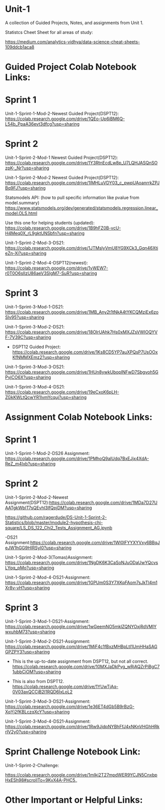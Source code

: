 # Unit-1
A collection of Guided Projects, Notes, and assignments from Unit 1.

Statistcs Cheet Sheet for all areas of study:

https://medium.com/analytics-vidhya/data-science-cheat-sheets-109ddcb1aca8

# Guided Project Colab Notebook Links:

# Sprint 1
Unit-1-Sprint-1-Mod-2-Newest Guided Project(DSPT12):
https://colab.research.google.com/drive/1QEo-Up6iBM6Q-L54b_PpaA36evt3dfcg?usp=sharing

# Sprint 2

Unit-1-Sprint-2-Mod-1 Newest Guided Project(DSPT12):
https://colab.research.google.com/drive/1Y3RtnEcdLw8p_U7LQHJASQnSOzpK-_Nr?usp=sharing

Unit-1-Sprint-2-Mod-2 Newest Guided Project(DSPT12):
https://colab.research.google.com/drive/1lMHLuVDY03_c_pwpUAoanrrkZPJBq9FJ?usp=sharing

Statsmodels API: (how to pull specific information like pvalue from model.summary)
https://www.statsmodels.org/dev/generated/statsmodels.regression.linear_model.OLS.html

Use this one for helping students (updated):
https://colab.research.google.com/drive/1B9hFZ0B-vcU-H4Meq0X_rL9gktUNSbfn?usp=sharing

Unit-1-Sprint-2-Mod-3-DS21: https://colab.research.google.com/drive/1JTMslyVmU8YG9XCk3_Gqn46XtieZn-Xi?usp=sharing

Unit-1-Sprint-2-Mod-4-DSPT12(newest): https://colab.research.google.com/drive/1vWEW7-r0T0O6sIlzU86aeV3SIgM7-SuR?usp=sharing

# Sprint 3

Unit-1-Sprint-3-Mod-1-DS21: https://colab.research.google.com/drive/1MB_Any2t1tNkA4tYKCQMziEx6zoSlv95?usp=sharing

Unit-1-Sprint-3-Mod-2-DS21: https://colab.research.google.com/drive/18OIrUAhk7Hs0xMXJZsVWIOQYVF-7V39C?usp=sharing

- DSPT12 Guided Project: https://colab.research.google.com/drive/1Ks8CD5YP7auXPQsP7UsOOxKfNMMXEmz2?usp=sharing

Unit-1-Sprint-3-Mod-3-DS21: https://colab.research.google.com/drive/1HUn8ywkUbopINFwD7Sbgvoh5GPvjCO6X?usp=sharing

Unit-1-Sprint-3-Mod-4-DS21: https://colab.research.google.com/drive/19eCxoK6pLH-ZGkKWLtQcwYR1lvmYcquj?usp=sharing


# Assignment Colab Notebook Links:

# Sprint 1

Unit-1-Sprint-1-Mod-2-DS26 Assignment: https://colab.research.google.com/drive/1PMhoQ9aIUdq7BxEJjx4XdA-ReZ_m4Ixb?usp=sharing

# Sprint 2

Unit-1-Sprint-2-Mod-2-Newest Assignment(DSPT12):https://colab.research.google.com/drive/1MDa7D27UAATgkWbIT7sQEvhl3lfQpjDM?usp=sharing

https://github.com/ragerdude/DS-Unit-1-Sprint-2-Statistics/blob/master/module2-hypothesis-chi-square/LS_DS_122_Chi2_Tests_Assignment_AG.ipynb

-DS21 Assignment:https://colab.research.google.com/drive/1Wl0IFYYXYVxy6BBqJeJW1hGG9HIRSyI0?usp=sharing

Unit-1-Sprint-2-Mod-3(Tomas)Assignment: https://colab.research.google.com/drive/1NgDK6K3CaSoNJuODaUwYQcvsLYqq_pMo?usp=sharing

Unit-1-Sprint-2-Mod-4-DS21-Assignment: https://colab.research.google.com/drive/1GPUm0S3Y7XKqFAom7sJkTl4m1Xr8v-vH?usp=sharing


# Sprint 3

Unit-1-Sprint-3-Mod-1-DS21-Assignment: https://colab.research.google.com/drive/1wGeemNO5mklZQNYOxjRdVMlYwxuhbM73?usp=sharing

Unit-1-Sprint-3-Mod-2-DS21-Assignment: https://colab.research.google.com/drive/1MiF4c1fBxzMHBpLtI1UmHHaSAGGPZPY3?usp=sharing

- This is the up-to-date assignment from DSPT12, but not all correct.
https://colab.research.google.com/drive/10MXJaDkPyg_wRjAQZrPiBgC71ubbCiOM?usp=sharing

- This is also from DSPT12. https://colab.research.google.com/drive/1YUwTjAq-0V03axQCCjB2I1RQD6IxLoL2

Unit-1-Sprint-3-Mod-3-DS21-Assignment: https://colab.research.google.com/drive/1e36ET4dGb5B9rBzG-XqYj2fKBLczqXcY?usp=sharing

Unit-1-Sprint-3-Mod-4-DS21-Assignment: https://colab.research.google.com/drive/1Rw9JjdpNYBhFfJ4xNKnVHGhHRkrIV2y0?usp=sharing






# Sprint Challenge Notebook Link:
Unit-1-Sprint-2-Challenge:

https://colab.research.google.com/drive/1mIkj2T27mpdWER9YCJN5CnxbpHxESh98#scrollTo=9KvX4A-PHC5_



# Other Important or Helpful Links:
